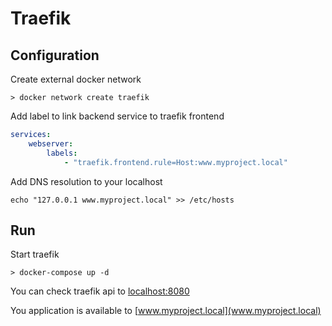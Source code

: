 # Traefik

## Configuration

Create external docker network

```console
> docker network create traefik
```

Add label to link backend service to traefik frontend

```yaml
services:
    webserver:
        labels:
            - "traefik.frontend.rule=Host:www.myproject.local"
```

Add DNS resolution to your localhost

```console
echo "127.0.0.1 www.myproject.local" >> /etc/hosts
```

## Run

Start traefik

```console
> docker-compose up -d
```

You can check traefik api to [localhost:8080](localhost:8080)

You application is available to [www.myproject.local](www.myproject.local)